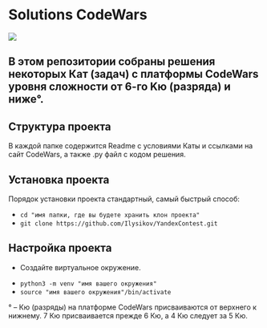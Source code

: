 Solutions CodeWars
==================

![](https://www.codewars.com/users/I_lysikov/badges/large?theme=light)

В этом репозитории собраны решения некоторых Кат (задач) с платформы CodeWars уровня сложности от 6-го Kю (разряда) и ниже°.
------------------------------------------------------------------------------------------------------------------------------

Структура проекта
-----------------

В каждой папке содержится Readme с условиями Каты и ссылками на сайт CodeWars, а также .py файл с кодом решения.

Установка проекта
-----------------
Порядок установки проекта стандартный, самый быстрый способ:
- `cd "имя папки, где вы будете хранить клон проекта"`
- `git clone https://github.com/Ilysikov/YandexContest.git`

Настройка проекта
------------------
* Создайте виртуальное окружение. 
- `python3 -m venv "имя вашего окружения"`
- `source "имя вашего окружения"/bin/activate`

° – Кю (разряды) на платформе CodeWars присваиваются от верхнего к нижнему. 
7 Кю присваивается прежде 6 Кю, а 4 Кю следует за 5 Кю. 